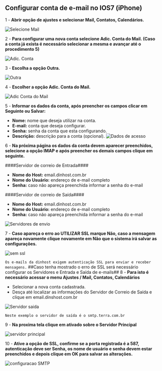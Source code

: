 ## Configurar conta de e-mail no IOS7 (iPhone) ##

1 - **Abrir opção de ajustes e selecionar Mail, Contatos, Calendários.**

![Selecione Mail](http://k2host.com.br/images/email/PRIMEIRAIOS.jpg)

2 - **Para configurar uma nova conta selecione Adic. Conta do Mail. (Caso a conta já exista é necessário selecionar a mesma e avançar até o procedimento 5)**

![Adic. Conta](http://k2host.com.br/images/email/SEGUNDAIOS.jpg)

3 - **Escolha a opção Outra.**

![Outra](http://k2host.com.br/images/email/TERCEIRAIOS.jpg)

4 - **Escolher a opção Adic. Conta do Mail.**

![Adic Conta do Mail](http://k2host.com.br/images/email/QUARTAIOS.jpg)

5 - **Informar os dados da conta, após preencher os campos clicar em Seguinte ou Salvar:**

- **Nome:** nome que deseja utilizar na conta.
- **E-mail:** conta que deseja configurar.
- **Senha:** senha da conta que esta configurando.
- **Descrição:** descrição para a conta (opcional).
![Dados de acesso](http://k2host.com.br/images/email/QUINTOIOS.jpg)

6 - **Na próxima página os dados da conta devem aparecer preenchidos, selecione a opção IMAP e após preencher os demais campos clique em seguinte.**

####Servidor de correio de Entrada####
- **Nome do Host:** email.dinhost.com.br
- **Nome do Usuário:** endereço de e-mail completo
- **Senha:** caso não apareça preenchida informar a senha do e-mail

####Servidor de correio de Saída####
- **Nome do Host:** email.dinhost.com.br
- **Nome do Usuário:** endereço de e-mail completo
- **Senha:** caso não apareça preenchida informar a senha do e-mail

![Servidores de envio](http://k2host.com.br/images/email/SEXTO.jpg)

7 - **Caso apareça o erro ao UTILIZAR SSL marque Não, caso a mensagem apareça novamente clique novamente em Não que o sistema irá salvar as configurações.**

![sem ssl](http://s1.trrsf.com.br/faq/image//plataformas/iphone/mail_iphone_09.jpg)

`
Os e-mails da dinhost exigem autenticação SSL para enviar e receber mensagens.
`
##Caso tenha mostrado o erro de SSL será necessário configurar os Servidores e Entrada e Saída de e-mails##
8 - **Para isto é necessário acessar o menu Ajustes / Mail, Contatos, Calendários**
- Selecionar a nova conta cadastrada.
- Desça até localizar as informações do Servidor de Correio de Saída e clique em email.dinshost.com.br

![Servidor saida](http://s1.trrsf.com.br/faq/image//plataformas/iphone/mail_iphone_13.jpg)

``
Neste exemplo o servidor de saída é o smtp.terra.com.br
``

9 - **Na proxima tela clique em ativado sobre o Servidor Principal**

![servidor principal](http://s2.trrsf.com.br/faq/image//plataformas/iphone/mail_iphone_14.jpg)

10 - **Ative a opção de SSL, confirme se a porta registrada é a 587, autenticação deve ser Senha, os nome de usuário e senha devem estar preenchidos e depois clique em OK para salvar as alterações.**

![configuracao SMTP](http://s1.trrsf.com.br/faq/image//plataformas/iphone/mail_iphone_15.jpg)
